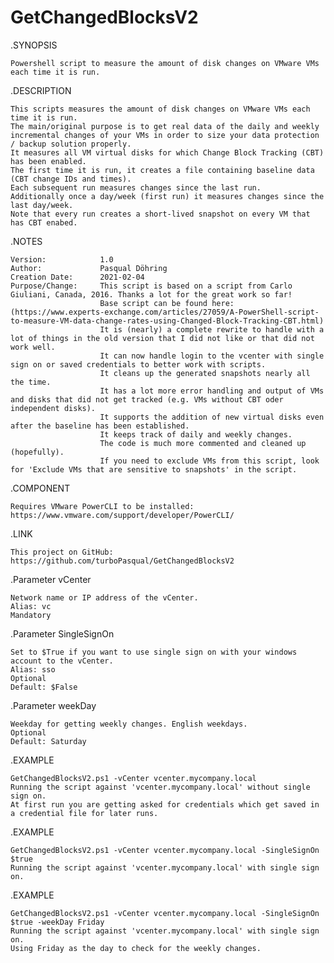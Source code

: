 # GetChangedBlocksV2

.SYNOPSIS

    Powershell script to measure the amount of disk changes on VMware VMs each time it is run.

.DESCRIPTION

    This scripts measures the amount of disk changes on VMware VMs each time it is run.
    The main/original purpose is to get real data of the daily and weekly incremental changes of your VMs in order to size your data protection / backup solution properly.
    It measures all VM virtual disks for which Change Block Tracking (CBT) has been enabled.
    The first time it is run, it creates a file containing baseline data (CBT change IDs and times).
    Each subsequent run measures changes since the last run.
    Additionally once a day/week (first run) it measures changes since the last day/week.
    Note that every run creates a short-lived snapshot on every VM that has CBT enabed.

.NOTES

    Version:            1.0
    Author:             Pasqual Döhring
    Creation Date:      2021-02-04
    Purpose/Change:     This script is based on a script from Carlo Giuliani, Canada, 2016. Thanks a lot for the great work so far!
                        Base script can be found here: (https://www.experts-exchange.com/articles/27059/A-PowerShell-script-to-measure-VM-data-change-rates-using-Changed-Block-Tracking-CBT.html)
                        It is (nearly) a complete rewrite to handle with a lot of things in the old version that I did not like or that did not work well.
                        It can now handle login to the vcenter with single sign on or saved credentials to better work with scripts.
                        It cleans up the generated snapshots nearly all the time.
                        It has a lot more error handling and output of VMs and disks that did not get tracked (e.g. VMs without CBT oder independent disks).
                        It supports the addition of new virtual disks even after the baseline has been established.
                        It keeps track of daily and weekly changes.
                        The code is much more commented and cleaned up (hopefully).
                        If you need to exclude VMs from this script, look for 'Exclude VMs that are sensitive to snapshots' in the script.
 
.COMPONENT

    Requires VMware PowerCLI to be installed: https://www.vmware.com/support/developer/PowerCLI/

.LINK

    This project on GitHub: https://github.com/turboPasqual/GetChangedBlocksV2

.Parameter vCenter

    Network name or IP address of the vCenter.
    Alias: vc
    Mandatory

.Parameter SingleSignOn

    Set to $True if you want to use single sign on with your windows account to the vCenter.
    Alias: sso
    Optional
    Default: $False

.Parameter weekDay

    Weekday for getting weekly changes. English weekdays.
    Optional
    Default: Saturday

.EXAMPLE

    GetChangedBlocksV2.ps1 -vCenter vcenter.mycompany.local
    Running the script against 'vcenter.mycompany.local' without single sign on.
    At first run you are getting asked for credentials which get saved in a credential file for later runs.

.EXAMPLE

    GetChangedBlocksV2.ps1 -vCenter vcenter.mycompany.local -SingleSignOn $true
    Running the script against 'vcenter.mycompany.local' with single sign on.

.EXAMPLE

    GetChangedBlocksV2.ps1 -vCenter vcenter.mycompany.local -SingleSignOn $true -weekDay Friday
    Running the script against 'vcenter.mycompany.local' with single sign on.
    Using Friday as the day to check for the weekly changes.
